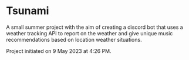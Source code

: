 # Tsunami
A small summer project with the aim of creating a discord bot that uses a weather tracking API to report on the weather and give unique music recommendations based on location weather situations.  

Project initiated on 9 May 2023 at 4:26 PM.  